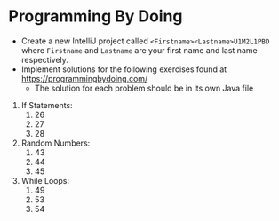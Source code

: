# Programming By Doing
* Create a new IntelliJ project called ```<Firstname><Lastname>U1M2L1PBD``` where `Firstname` and `Lastname` are your first name and last name respectively.
* Implement solutions for the following exercises found at https://programmingbydoing.com/
  * The solution for each problem should be in its own Java file

1. If Statements:
    1. 26
    1. 27
    1. 28
1. Random Numbers:
    1. 43
    1. 44
    1. 45
1. While Loops:
    1. 49
    1. 53
    1. 54
